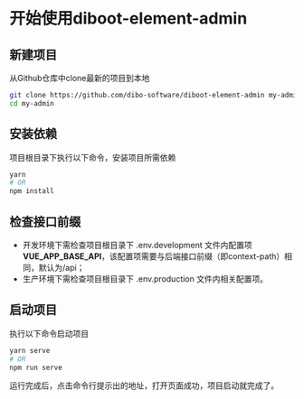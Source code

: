 # 开始使用diboot-element-admin

## 新建项目

从Github仓库中clone最新的项目到本地

```bash
git clone https://github.com/dibo-software/diboot-element-admin my-admin
cd my-admin
```

## 安装依赖

项目根目录下执行以下命令，安装项目所需依赖

```bash
yarn
# OR
npm install
```

## 检查接口前缀

* 开发环境下需检查项目根目录下 .env.development 文件内配置项**VUE_APP_BASE_API**，该配置项需要与后端接口前缀（即context-path）相同，默认为/api；
* 生产环境下需检查项目根目录下 .env.production 文件内相关配置项。

## 启动项目

执行以下命令启动项目

```bash
yarn serve
# OR
npm run serve
```

运行完成后，点击命令行提示出的地址，打开页面成功，项目启动就完成了。

